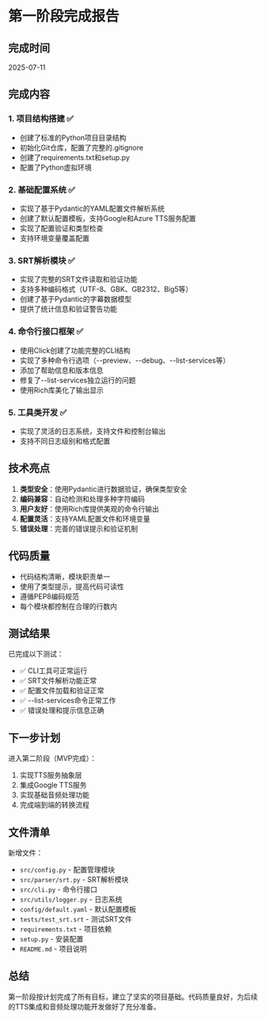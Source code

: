 # 第一阶段完成报告

## 完成时间
2025-07-11

## 完成内容

### 1. 项目结构搭建 ✅
- 创建了标准的Python项目目录结构
- 初始化Git仓库，配置了完整的.gitignore
- 创建了requirements.txt和setup.py
- 配置了Python虚拟环境

### 2. 基础配置系统 ✅
- 实现了基于Pydantic的YAML配置文件解析系统
- 创建了默认配置模板，支持Google和Azure TTS服务配置
- 实现了配置验证和类型检查
- 支持环境变量覆盖配置

### 3. SRT解析模块 ✅
- 实现了完整的SRT文件读取和验证功能
- 支持多种编码格式（UTF-8、GBK、GB2312、Big5等）
- 创建了基于Pydantic的字幕数据模型
- 提供了统计信息和验证警告功能

### 4. 命令行接口框架 ✅
- 使用Click创建了功能完整的CLI结构
- 实现了多种命令行选项（--preview、--debug、--list-services等）
- 添加了帮助信息和版本信息
- 修复了--list-services独立运行的问题
- 使用Rich库美化了输出显示

### 5. 工具类开发 ✅
- 实现了灵活的日志系统，支持文件和控制台输出
- 支持不同日志级别和格式配置

## 技术亮点

1. **类型安全**：使用Pydantic进行数据验证，确保类型安全
2. **编码兼容**：自动检测和处理多种字符编码
3. **用户友好**：使用Rich库提供美观的命令行输出
4. **配置灵活**：支持YAML配置文件和环境变量
5. **错误处理**：完善的错误提示和验证机制

## 代码质量

- 代码结构清晰，模块职责单一
- 使用了类型提示，提高代码可读性
- 遵循PEP8编码规范
- 每个模块都控制在合理的行数内

## 测试结果

已完成以下测试：
- ✅ CLI工具可正常运行
- ✅ SRT文件解析功能正常
- ✅ 配置文件加载和验证正常
- ✅ --list-services命令正常工作
- ✅ 错误处理和提示信息正确

## 下一步计划

进入第二阶段（MVP完成）：
1. 实现TTS服务抽象层
2. 集成Google TTS服务
3. 实现基础音频处理功能
4. 完成端到端的转换流程

## 文件清单

新增文件：
- `src/config.py` - 配置管理模块
- `src/parser/srt.py` - SRT解析模块
- `src/cli.py` - 命令行接口
- `src/utils/logger.py` - 日志系统
- `config/default.yaml` - 默认配置模板
- `tests/test_srt.srt` - 测试SRT文件
- `requirements.txt` - 项目依赖
- `setup.py` - 安装配置
- `README.md` - 项目说明

## 总结

第一阶段按计划完成了所有目标，建立了坚实的项目基础。代码质量良好，为后续的TTS集成和音频处理功能开发做好了充分准备。